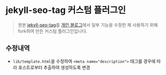 # jekyll-seo-tag 커스텀 플러그인

> 원본 [jekyll-seo-tag](https://github.com/jekyll/jekyll-seo-tag)를 [개인 블로그](hyngng.github.io)에서 일부 기능을 수정한 채 사용하기 위해 fork하여 만든 커스텀 플러그인입니다.

## 수정내역

- `lib/template.html`을 수정하여 `<meta name="description">` 태그를 경우에 따라 포스트로부터 추출하여 생성하도록 변경